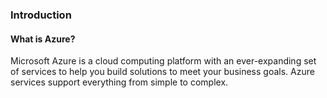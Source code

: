 ### Introduction

#### What is Azure?

Microsoft Azure is a cloud computing platform with an ever-expanding set of services to help you build solutions to meet your business goals. Azure services support everything from simple to complex.

